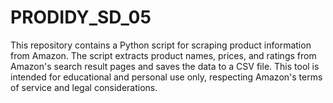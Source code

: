 # PRODIDY_SD_05
This repository contains a Python script for scraping product information from Amazon. The script extracts product names, prices, and ratings from Amazon's search result pages and saves the data to a CSV file. This tool is intended for educational and personal use only, respecting Amazon's terms of service and legal considerations.
